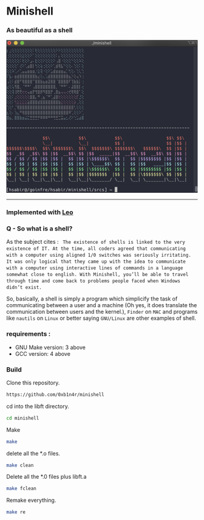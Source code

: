 # Minishell



### As beautiful as a shell

![linux penguin gif](imgs/uwu.png)

-----------------------------------

### Implemented with [Leo](https://github.com/lgyger)

### Q - So what is a shell?
As the subject cites : ` The existence of shells is linked to the very existence of IT. At the time, all coders agreed
that communicating with a computer using aligned 1/0 switches was seriously
irritating. It was only logical that they came up with the idea to communicate with
a computer using interactive lines of commands in a language somewhat close
to english.
With Minishell, you’ll be able to travel through time and come back to problems
people faced when Windows didn’t exist.` 

So, basically, a shell is simply a program which simplicify the task of communicating between a user and a machine (Oh yes, it does translate the communication between users and the kernel.), `Finder` on `MAC` and programs like `nautils` on `Linux` or better saying `GNU/Linux` are other examples of shell.



### requirements :
- GNU Make version: 3 above
- GCC version: 4 above

### Build

Clone this repository.
```sh
https://github.com/0xb1n4r/minishell
```

cd into the libft directory.

```sh
cd minishell
```

Make

```sh
make
```

delete all the *.o files.
```sh
make clean
```

Delete all the *.0 files plus libft.a
```sh
make fclean
```

Remake everything.
```sh
make re
```
